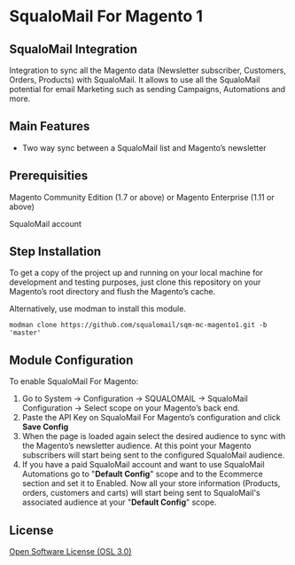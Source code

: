 # SqualoMail For Magento 1

## SqualoMail Integration

Integration to sync all the Magento data (Newsletter subscriber, Customers, Orders, Products) with SqualoMail. It allows to use all the SqualoMail potential for email Marketing such as sending Campaigns, Automations and more.

## Main Features

* Two way sync between a SqualoMail list and Magento’s newsletter

## Prerequisities

Magento Community Edition (1.7 or above) or Magento Enterprise (1.11 or above)

SqualoMail account

## Step Installation

To get a copy of the project up and running on your local machine for development and testing purposes, just clone this repository on your Magento’s root directory and flush the Magento’s cache.

Alternatively, use modman to install this module.

``modman clone https://github.com/squalomail/sqm-mc-magento1.git -b 'master'``

## Module Configuration

To enable SqualoMail For Magento:

1. Go to System -> Configuration -> SQUALOMAIL -> SqualoMail Configuration -> Select scope on your Magento’s back end.<br />
2. Paste the API Key on SqualoMail For Magento’s configuration and click <b>Save Config</b><br />
3. When the page is loaded again select the desired audience to sync with the Magento’s newsletter audience. At this point your Magento subscribers will start being sent to the configured SqualoMail audience.<br />
4. If you have a paid SqualoMail account and want to use SqualoMail Automations go to "<b>Default Config</b>" scope and to the Ecommerce section and set it to Enabled. Now all your store information (Products, orders, customers and carts) will start being sent to SqualoMail's associated audience at your "<b>Default Config</b>" scope.

## License

[Open Software License (OSL 3.0)](http://opensource.org/licenses/osl-3.0.php)
